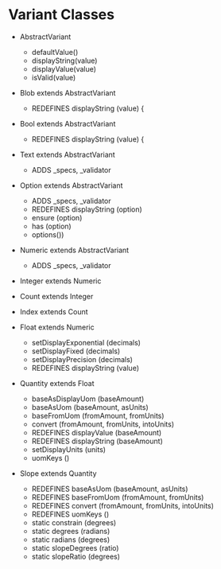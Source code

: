 # Variant Classes

- AbstractVariant
  - defaultValue()
  - displayString(value)
  - displayValue(value)
  - isValid(value)

- Blob extends AbstractVariant
  - REDEFINES displayString (value) {

- Bool extends AbstractVariant
  - REDEFINES displayString (value) {

- Text extends AbstractVariant
  - ADDS _specs, _validator

- Option extends AbstractVariant
  - ADDS _specs, _validator
  - REDEFINES displayString (option)
  - ensure (option)
  - has (option)
  - options())

- Numeric extends AbstractVariant
  - ADDS _specs, _validator

- Integer extends Numeric

- Count extends Integer

- Index extends Count

- Float extends Numeric
  - setDisplayExponential (decimals)
  - setDisplayFixed (decimals)
  - setDisplayPrecision (decimals)
  - REDEFINES displayString (value)

- Quantity extends Float
  - baseAsDisplayUom (baseAmount)
  - baseAsUom (baseAmount, asUnits)
  - baseFromUom (fromAmount, fromUnits)
  - convert (fromAmount, fromUnits, intoUnits)
  - REDEFINES displayValue (baseAmount)
  - REDEFINES displayString (baseAmount)
  - setDisplayUnits (units)
  - uomKeys ()

- Slope extends Quantity
  - REDEFINES baseAsUom (baseAmount, asUnits)
  - REDEFINES baseFromUom (fromAmount, fromUnits)
  - REDEFINES convert (fromAmount, fromUnits, intoUnits)
  - REDEFINES uomKeys ()
  - static constrain (degrees)
  - static degrees (radians)
  - static radians (degrees)
  - static slopeDegrees (ratio)
  - static slopeRatio (degrees)

